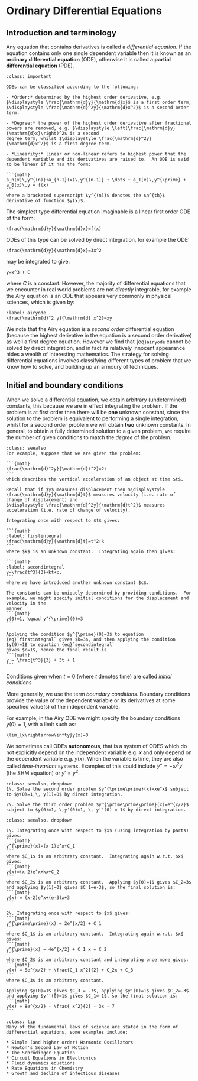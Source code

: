 # Ordinary Differential Equations

## Introduction and terminology

Any equation that contains derivatives is called a *differential equation*. If the equation contains only one single dependent variable then it is 
known as an **ordinary differential equation** (ODE), otherwise it is called a **partial differential equation** (PDE).

````{admonition} Classifying ODEs
:class: important

ODEs can be classified according to the following:

- *Order:* determined by the highest order derivative, e.g. $\displaystyle \frac{\mathrm{d}y}{\mathrm{d}x}$ is a first order term, 
$\displaystyle \frac{\mathrm{d}^2y}{\mathrm{d}x^2}$ is a second order term.

- *Degree:* the power of the highest order derivative after fractional powers are removed, e.g. $\displaystyle \left(\frac{\mathrm{d}y}{\mathrm{d}x}\right)^2$ is a second 
degree term, whilst $\displaystyle \frac{\mathrm{d}^2y}{\mathrm{d}x^2}$ is a first degree term.

- *Linearity:* linear or non-linear refers to highest power that the dependent variable and its derivatives are raised to.  An ODE is said to be linear if it has the form:

```{math}
a_n(x)\,y^{(n)}+a_{n-1}(x)\,y^{(n-1)} + \dots + a_1(x)\,y^{\prime} + a_0(x)\,y = f(x)
```
where a bracketed superscript $y^{(n)}$ denotes the $n^{th}$ derivative of function $y(x)$.

````

The simplest type differential equation imaginable is a linear first order ODE of the form:

```{math}
\frac{\mathrm{d}y}{\mathrm{d}x}=f(x)
```

ODEs of this type can be solved by direct integration, for example the ODE:
```{math}
\frac{\mathrm{d}y}{\mathrm{d}x}=3x^2
```
may be integrated to give:
```{math}
y=x^3 + C
```
where $C$ is a constant.  However, the majority of differential equations that we encounter in real world problems are not *directly* integrable, for 
example the Airy equation is an ODE that appears very commonly in physical sciences, which is given by:
```{math}
:label: airyode
\frac{\mathrm{d}^2 y}{\mathrm{d} x^2}=xy
```
We note that the Airy equation is a *second order* differential equation (because the highest derivative in the equation is a second order derivative) as well a first 
degree equation.  However we find that {eq}`airyode` cannot be solved by direct integration, and in fact its relatively innocent appearance hides a wealth of interesting 
mathematics.  The strategy for solving differential equations involves classifying different types of problem that we know how to solve, and building up an 
armoury of techniques.


## Initial and boundary conditions

When we solve a differential equation, we obtain arbitrary (undetermined) constants, this because we are in effect integrating the problem.  If the problem is at first 
order then there will be **one** unknown constant, since the solution to the problem is equivalent to performing a single integration, whilst for a second order 
problem we will obtain **two** unknown constants.  In general, to obtain a fully determined solution to a given problem, we require the number of given 
conditions to match the *degree* of the problem.

````{admonition} Worked example
:class: seealso
For example, suppose that we are given the problem:

```{math}
\frac{\mathrm{d}^2y}{\mathrm{d}t^2}=2t
```
which describes the vertical acceleration of an object at time $t$.

Recall that if $y$ measures displacement then $\displaystyle \frac{\mathrm{d}y}{\mathrm{d}t}$ measures velocity (i.e. rate of change of displacement) and 
$\displaystyle \frac{\mathrm{d}^2y}{\mathrm{d}t^2}$ measures acceleration (i.e. rate of change of velocity).

Integrating once with respect to $t$ gives:

```{math}
:label: firstintegral
\frac{\mathrm{d}y}{\mathrm{d}t}=t^2+k
```
where $k$ is an unknown constant.  Integrating again then gives:

```{math}
:label: secondintegral
y=\frac{t^3}{3}+kt+c,
```
where we have introduced another unknown constant $c$.

The constants can be uniquely determined by providing conditions.  For example, we might specify initial conditions for the displacement and velocity in the 
manner 
```{math}
y(0)=1, \quad y^{\prime}(0)=3
```

Applying the condition $y^{\prime}(0)=3$ to equation {eq}`firstintegral` gives $k=3$, and then applying the condition $y(0)=1$ to equation {eq}`secondintegral` 
gives $c=1$, hence the final result is 
```{math}
y = \frac{t^3}{3} + 3t + 1
```

````

Conditions given when $t=0$ (where $t$ denotes time) are called *initial conditions*

More generally, we use the term *boundary conditions*.  Boundary conditions provide the value of the dependent variable or its derivatives at some 
specified value(s) of the independent variable.

For example, in the Airy ODE we might specify the boundary conditions $y(0)=1$, with a limit such as:
```{math}
\lim_{x\rightarrow\infty}y(x)=0
```

We sometimes call ODEs **autonomous**, that is a system of ODES which do not explicitly depend on the independent 
variable e.g. $x$ and only depend on the dependent variable e.g. $y(x)$. When the variable is time, they are also 
called *time-invariant* systems.  Examples of this could include $y'' = -\omega^2 y$ (the SHM equation) or $y' = y^2$.


````{admonition} Practice questions
:class: seealso, dropdown
1\. Solve the second order problem $y^{\prime\prime}(x)=xe^x$ subject to $y(0)=1,\, y(1)=0$ by direct integration. 

2\. Solve the third order problem $y^{\prime\prime\prime}(x)=e^{x/2}$ subject to $y(0)=1, \,y'(0)=1, \, y''(0) = 1$ by direct integration. 
````

````{admonition} Solution
:class: seealso, dropdown

1\. Integrating once with respect to $x$ (using integration by parts) gives: 
```{math}
y^{\prime}(x)=(x-1)e^x+C_1
```
where $C_1$ is an arbitrary constant.  Integrating again w.r.t. $x$ gives:
```{math}
y(x)=(x-2)e^x+kx+C_2
```
where $C_2$ is an arbitrary constant.  Applying $y(0)=1$ gives $C_2=3$ and applying $y(1)=0$ gives $C_1=e-3$, so the final solution is:
```{math}
y(x) = (x-2)e^x+(e-3)x+3
```

2\. Integrating once with respect to $x$ gives: 
```{math}
y^{\prime\prime}(x) = 2e^{x/2} + C_1
```
where $C_1$ is an arbitrary constant.  Integrating again w.r.t. $x$ gives:
```{math}
y^{\prime}(x) = 4e^{x/2} + C_1 x + C_2
```
where $C_2$ is an arbitrary constant and integrating once more gives:
```{math}
y(x) = 8e^{x/2} + \frac{C_1 x^2}{2} + C_2x + C_3
```
where $C_3$ is an arbitrary constant.  

Applying $y(0)=1$ gives $C_3 = -7$, applying $y'(0)=1$ gives $C_2=-3$ and applying $y''(0)=1$ gives $C_1=-1$, so the final solution is:
```{math}
y(x) = 8e^{x/2} - \frac{ x^2}{2} - 3x - 7
```
````

````{admonition} Real Life Examples
:class: tip
Many of the fundamental laws of science are stated in the form of differential equations, some examples include:

* Simple (and higher order) Harmonic Oscillators
* Newton's Second Law of Motion
* The Schrödinger Equation
* Circuit Equations in Electronics
* Fluid dynamics equations
* Rate Equations in Chemistry
* Growth and decline of infectious diseases
```` 


